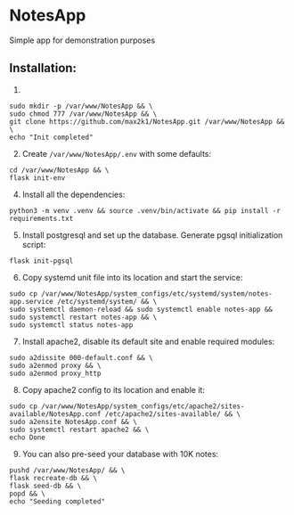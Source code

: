 # NotesApp
Simple app for demonstration purposes

## Installation:
1. 
```
sudo mkdir -p /var/www/NotesApp && \
sudo chmod 777 /var/www/NotesApp && \
git clone https://github.com/max2k1/NotesApp.git /var/www/NotesApp && \
echo "Init completed"
``` 
2. Create `/var/www/NotesApp/.env` with some defaults:
```angular2html
cd /var/www/NotesApp && \
flask init-env 
```
4. Install all the dependencies:
```angular2html
python3 -m venv .venv && source .venv/bin/activate && pip install -r requirements.txt
```
5. Install postgresql and set up the database. Generate pgsql initialization script:
```angular2h
flask init-pgsql
```
6. Copy systemd unit file into its location and start the service:
```angular2html
sudo cp /var/www/NotesApp/system_configs/etc/systemd/system/notes-app.service /etc/systemd/system/ && \
sudo systemctl daemon-reload && sudo systemctl enable notes-app && sudo systemctl restart notes-app && \
sudo systemctl status notes-app
```
7. Install apache2, disable its default site and enable required modules:
```angular2html
sudo a2dissite 000-default.conf && \
sudo a2enmod proxy && \
sudo a2enmod proxy_http
```
8. Copy apache2 config to its location and enable it:
```
sudo cp /var/www/NotesApp/system_configs/etc/apache2/sites-available/NotesApp.conf /etc/apache2/sites-available/ && \
sudo a2ensite NotesApp.conf && \
sudo systemctl restart apache2 && \
echo Done
```
9. You can also pre-seed your database with 10K notes:
```angular2html
pushd /var/www/NotesApp/ && \
flask recreate-db && \
flask seed-db && \
popd && \
echo "Seeding completed"
```